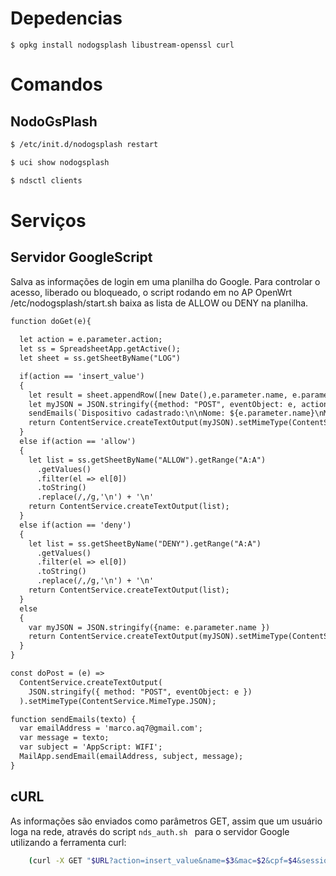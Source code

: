 
# Depedencias 

```
$ opkg install nodogsplash libustream-openssl curl
```

# Comandos

## NodoGsPlash

```sh
$ /etc/init.d/nodogsplash restart
```

```sh
$ uci show nodogsplash
```

```sh
$ ndsctl clients
```

# Serviços

## Servidor GoogleScript

Salva as informações de login em uma planilha do Google. Para controlar o acesso, liberado ou bloqueado, o script rodando em no AP OpenWrt /etc/nodogsplash/start.sh baixa as lista de ALLOW ou DENY na planilha. 

```html
function doGet(e){
  
  let action = e.parameter.action;
  let ss = SpreadsheetApp.getActive();
  let sheet = ss.getSheetByName("LOG")

  if(action == 'insert_value') 
  {
    let result = sheet.appendRow([new Date(),e.parameter.name, e.parameter.mac, e.parameter.session])
    let myJSON = JSON.stringify({method: "POST", eventObject: e, action:"Ok, vamos inserir!!!", status: result})
    sendEmails(`Dispositivo cadastrado:\n\nNome: ${e.parameter.name}\nMAC: ${e.parameter.mac}\nCPF: ${e.parameter.cpf}`)
    return ContentService.createTextOutput(myJSON).setMimeType(ContentService.MimeType.JSON);
  } 
  else if(action == 'allow') 
  {
    let list = ss.getSheetByName("ALLOW").getRange("A:A")
      .getValues()
      .filter(el => el[0])
      .toString()
      .replace(/,/g,'\n') + '\n'
    return ContentService.createTextOutput(list);
  } 
  else if(action == 'deny') 
  {
    let list = ss.getSheetByName("DENY").getRange("A:A")
      .getValues()
      .filter(el => el[0])
      .toString()
      .replace(/,/g,'\n') + '\n'
    return ContentService.createTextOutput(list);
  } 
  else 
  {
    var myJSON = JSON.stringify({name: e.parameter.name })
    return ContentService.createTextOutput(myJSON).setMimeType(ContentService.MimeType.JSON);
  }
}

const doPost = (e) =>
  ContentService.createTextOutput(
    JSON.stringify({ method: "POST", eventObject: e })
  ).setMimeType(ContentService.MimeType.JSON);

function sendEmails(texto) {
  var emailAddress = 'marco.aq7@gmail.com';
  var message = texto; 
  var subject = 'AppScript: WIFI';
  MailApp.sendEmail(emailAddress, subject, message);
}

```

## cURL

As informações são enviados como parâmetros GET, assim que um usuário loga na rede, através do script ``` nds_auth.sh  ``` para o servidor Google utilizando a ferramenta curl:

```sh
    (curl -X GET "$URL?action=insert_value&name=$3&mac=$2&cpf=$4&session=$5" &>/dev/null ) &
```